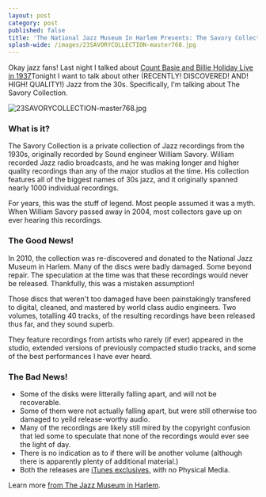 ```yaml
---
layout: post
category: post
published: false
title: 'The National Jazz Museum In Harlem Presents: The Savory Collection'
splash-wide: /images/23SAVORYCOLLECTION-master768.jpg
---
```

Okay jazz fans! Last night I talked about [Count Basie and Billie Holiday Live in 1937](http://ajroach42.github.io/count-basie-and-billie-holiday-swing-brother-swing-live-1937/)Tonight I want to talk about other (RECENTLY! DISCOVERED! AND! HIGH! QUALITY!) Jazz from the 30s. Specifically, I'm talking about The Savory Collection. 

![23SAVORYCOLLECTION-master768.jpg]({{site.baseurl}}/images/23SAVORYCOLLECTION-master768.jpg)


### What is it? 

The Savory Collection is a private collection of Jazz recordings from the 1930s, originally recorded by Sound engineer William Savory. William recorded Jazz radio broadcasts, and he was making longer and higher quality recordings than any of the major studios at the time. His collection features all of the biggest names of 30s jazz, and it originally spanned nearly 1000 individual recordings. 

For years, this was the stuff of legend. Most people assumed it was a myth. When William Savory passed away in 2004, most collectors gave up on ever hearing this recordings. 

### The Good News! 

In 2010, the collection was re-discovered and donated to the National Jazz Museum in Harlem. Many of the discs were badly damaged. Some beyond repair. The speculation at the time was that these recordings would never be released. Thankfully, this was a mistaken assumption! 

Those discs that weren't too damaged have been painstakingly transfered to digital, cleaned, and mastered by world class audio engineers. Two volumes, totalling 40 tracks, of the resulting recordings have been released thus far, and they sound superb. 

They feature recordings from artists who rarely (if ever) appeared in the studio, extended versions of previously compacted studio tracks, and some of the best performances I have ever heard. 

### The Bad News! 

- Some of the disks were litterally falling apart, and will not be recoverable. 
- Some of them were not actually falling apart, but were still otherwise too damaged to yeild release-worthy audio. 
- Many of the recordings are likely still mired by the copyright confusion that led some to speculate that none of the recordings would ever see the light of day. 
- There is no indication as to if there will be another volume (although there is apparently plenty of additional material.) 
- Both the releases are [iTunes exclusives](https://itunes.apple.com/us/album/national-jazz-museum-in-harlem-presents-savory-collection/id1180751341), with no Physical Media. 


Learn more [from The Jazz Museum in Harlem](http://jazzmuseuminharlem.org/the-museum/collections/the-savory-collection/). 